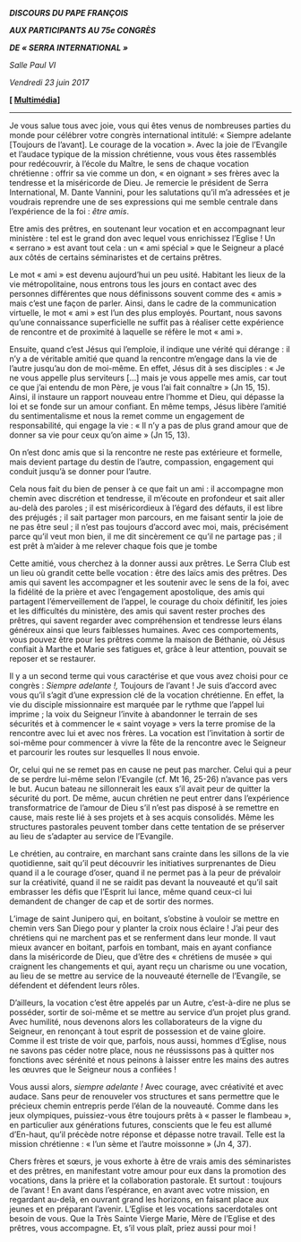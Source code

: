 ***DISCOURS DU PAPE FRANÇOIS***

***AUX PARTICIPANTS AU 75e CONGRÈS***

***DE « SERRA INTERNATIONAL »***

*Salle Paul VI*

*Vendredi 23 juin 2017*

**[ [Multimédia](http://w2.vatican.va/content/francesco/fr/events/event.dir.html/content/vaticanevents/fr/2017/6/23/convention-serrainternational.html)]**

* * *

Je vous salue tous avec joie, vous qui êtes venus de nombreuses parties du monde pour célébrer votre congrès international intitulé: « Siempre adelante [Toujours de l’avant]. Le courage de la vocation ». Avec la joie de l’Evangile et l’audace typique de la mission chrétienne, vous vous êtes rassemblés pour redécouvrir, à l’école du Maître, le sens de chaque vocation chrétienne : offrir sa vie comme un don, « en oignant » ses frères avec la tendresse et la miséricorde de Dieu. Je remercie le président de Serra International, M. Dante Vannini, pour les salutations qu’il m’a adressées et je voudrais reprendre une de ses expressions qui me semble centrale dans l’expérience de la foi : *être amis*.

Etre amis des prêtres, en soutenant leur vocation et en accompagnant leur ministère : tel est le grand don avec lequel vous enrichissez l’Eglise ! Un « serrano » est avant tout cela : un « ami spécial » que le Seigneur a placé aux côtés de certains séminaristes et de certains prêtres.

Le mot « ami » est devenu aujourd’hui un peu usité. Habitant les lieux de la vie métropolitaine, nous entrons tous les jours en contact avec des personnes différentes que nous définissons souvent comme des « amis » mais c’est une façon de parler. Ainsi, dans le cadre de la communication virtuelle, le mot « ami » est l’un des plus employés. Pourtant, nous savons qu’une connaissance superficielle ne suffit pas à réaliser cette expérience de rencontre et de proximité à laquelle se réfère le mot « ami ».

Ensuite, quand c’est Jésus qui l’emploie, il indique une vérité qui dérange : il n’y a de véritable amitié que quand la rencontre m’engage dans la vie de l’autre jusqu’au don de moi-même. En effet, Jésus dit à ses disciples : « Je ne vous appelle plus serviteurs […] mais je vous appelle mes amis, car tout ce que j’ai entendu de mon Père, je vous l’ai fait connaître » (Jn 15, 15). Ainsi, il instaure un rapport nouveau entre l’homme et Dieu, qui dépasse la loi et se fonde sur un amour confiant. En même temps, Jésus libère l’amitié du sentimentalisme et nous la remet comme un engagement de responsabilité, qui engage la vie : « Il n’y a pas de plus grand amour que de donner sa vie pour ceux qu’on aime » (Jn 15, 13).

On n’est donc amis que si la rencontre ne reste pas extérieure et formelle, mais devient partage du destin de l’autre, compassion, engagement qui conduit jusqu’à se donner pour l’autre.

Cela nous fait du bien de penser à ce que fait un ami : il accompagne mon chemin avec discrétion et tendresse, il m’écoute en profondeur et sait aller au-delà des paroles ; il est miséricordieux à l’égard des défauts, il est libre des préjugés ; il sait partager mon parcours, en me faisant sentir la joie de ne pas être seul ; il n’est pas toujours d’accord avec moi, mais, précisément parce qu’il veut mon bien, il me dit sincèrement ce qu’il ne partage pas ; il est prêt à m’aider à me relever chaque fois que je tombe

Cette amitié, vous cherchez à la donner aussi aux prêtres. Le Serra Club est un lieu où grandit cette belle vocation : être des laïcs amis des prêtres. Des amis qui savent les accompagner et les soutenir avec le sens de la foi, avec la fidélité de la prière et avec l’engagement apostolique, des amis qui partagent l’émerveillement de l’appel, le courage du choix définitif, les joies et les difficultés du ministère, des amis qui savent rester proches des prêtres, qui savent regarder avec compréhension et tendresse leurs élans généreux ainsi que leurs faiblesses humaines. Avec ces comportements, vous pouvez être pour les prêtres comme la maison de Béthanie, où Jésus confiait à Marthe et Marie ses fatigues et, grâce à leur attention, pouvait se reposer et se restaurer.

Il y a un second terme qui vous caractérise et que vous avez choisi pour ce congrès : *Siempre adelante !,* Toujours de l’avant ! Je suis d’accord avec vous qu’il s’agit d’une expression clé de la vocation chrétienne. En effet, la vie du disciple missionnaire est marquée par le rythme que l’appel lui imprime ; la voix du Seigneur l’invite à abandonner le terrain de ses sécurités et à commencer le « saint voyage » vers la terre promise de la rencontre avec lui et avec nos frères. La vocation est l’invitation à sortir de soi-même pour commencer à vivre la fête de la rencontre avec le Seigneur et parcourir les routes sur lesquelles Il nous envoie.

Or, celui qui ne se remet pas en cause ne peut pas marcher. Celui qui a peur de se perdre lui-même selon l’Evangile (cf. Mt 16, 25-26) n’avance pas vers le but. Aucun bateau ne sillonnerait les eaux s’il avait peur de quitter la sécurité du port. De même, aucun chrétien ne peut entrer dans l’expérience transformatrice de l’amour de Dieu s’il n’est pas disposé à se remettre en cause, mais reste lié à ses projets et à ses acquis consolidés. Même les structures pastorales peuvent tomber dans cette tentation de se préserver au lieu de s’adapter au service de l’Evangile.

Le chrétien, au contraire, en marchant sans crainte dans les sillons de la vie quotidienne, sait qu’il peut découvrir les initiatives surprenantes de Dieu quand il a le courage d’oser, quand il ne permet pas à la peur de prévaloir sur la créativité, quand il ne se raidit pas devant la nouveauté et qu’il sait embrasser les défis que l’Esprit lui lance, même quand ceux-ci lui demandent de changer de cap et de sortir des normes.

L’image de saint Junipero qui, en boitant, s’obstine à vouloir se mettre en chemin vers San Diego pour y planter la croix nous éclaire ! J’ai peur des chrétiens qui ne marchent pas et se renferment dans leur monde. Il vaut mieux avancer en boitant, parfois en tombant, mais en ayant confiance dans la miséricorde de Dieu, que d’être des « chrétiens de musée » qui craignent les changements et qui, ayant reçu un charisme ou une vocation, au lieu de se mettre au service de la nouveauté éternelle de l’Evangile, se défendent et défendent leurs rôles.

D’ailleurs, la vocation c’est être appelés par un Autre, c’est-à-dire ne plus se posséder, sortir de soi-même et se mettre au service d’un projet plus grand. Avec humilité, nous devenons alors les collaborateurs de la vigne du Seigneur, en renonçant à tout esprit de possession et de vaine gloire. Comme il est triste de voir que, parfois, nous aussi, hommes d’Eglise, nous ne savons pas céder notre place, nous ne réussissons pas à quitter nos fonctions avec sérénité et nous peinons à laisser entre les mains des autres les œuvres que le Seigneur nous a confiées !

Vous aussi alors, *siempre adelante !* Avec courage, avec créativité et avec audace. Sans peur de renouveler vos structures et sans permettre que le précieux chemin entrepris perde l’élan de la nouveauté. Comme dans les jeux olympiques, puissiez-vous être toujours prêts à « passer le flambeau », en particulier aux générations futures, conscients que le feu est allumé d’En-haut, qu’il précède notre réponse et dépasse notre travail. Telle est la mission chrétienne : « l’un sème et l’autre moissonne » (Jn 4, 37).

Chers frères et sœurs, je vous exhorte à être de vrais amis des séminaristes et des prêtres, en manifestant votre amour pour eux dans la promotion des vocations, dans la prière et la collaboration pastorale. Et surtout : toujours de l’avant ! En avant dans l’espérance, en avant avec votre mission, en regardant au-delà, en ouvrant grand les horizons, en faisant place aux jeunes et en préparant l’avenir. L’Eglise et les vocations sacerdotales ont besoin de vous. Que la Très Sainte Vierge Marie, Mère de l’Eglise et des prêtres, vous accompagne. Et, s’il vous plaît, priez aussi pour moi !